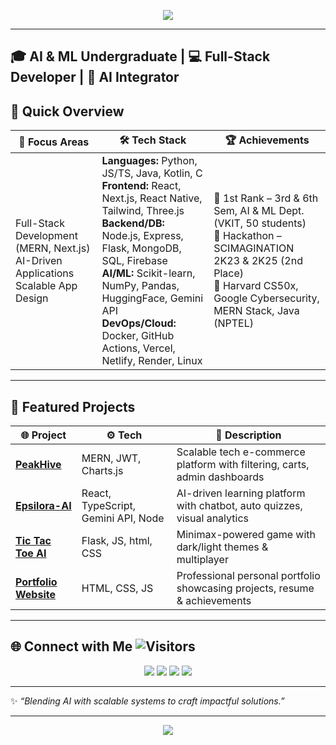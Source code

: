 <!-- Banner -->
<p align="center">
  <img src="https://capsule-render.vercel.app/api?type=waving&color=0:1E90FF,100:00BFFF&height=150&section=header&text=Hi%20👋 %20I'm%20Chaman%20S&fontSize=40&fontColor=ffffff&animation=fadeIn"/>
</p>

---
🎓 AI & ML Undergraduate | 💻 Full-Stack Developer | 🤖 AI Integrator  
---

## 📌 Quick Overview  
| 🎯 Focus Areas | 🛠️ Tech Stack | 🏆 Achievements |
|---------------|---------------|----------------|
| Full-Stack Development (MERN, Next.js) <br> AI-Driven Applications <br> Scalable App Design | **Languages:** Python, JS/TS, Java, Kotlin, C <br> **Frontend:** React, Next.js, React Native, Tailwind, Three.js <br> **Backend/DB:** Node.js, Express, Flask, MongoDB, SQL, Firebase <br> **AI/ML:** Scikit-learn, NumPy, Pandas, HuggingFace, Gemini API <br> **DevOps/Cloud:** Docker, GitHub Actions, Vercel, Netlify, Render, Linux | 🥇 1st Rank – 3rd & 6th Sem, AI & ML Dept. (VKIT, 50 students) <br> 🥈 Hackathon – SCIMAGINATION 2K23 & 2K25 (2nd Place) <br> 📜 Harvard CS50x, Google Cybersecurity, MERN Stack, Java (NPTEL) |

---

## 🚀 Featured Projects
| 🌐 Project | ⚙️ Tech | 📖 Description |
|------------|---------|----------------|
| [**PeakHive**](https://peakhive.vercel.app/) | MERN, JWT, Charts.js | Scalable tech e-commerce platform with filtering, carts, admin dashboards |
| [**Epsilora-AI**](http://epsilora.vercel.app/) | React, TypeScript, Gemini API, Node | AI-driven learning platform with chatbot, auto quizzes, visual analytics |
| [**Tic Tac Toe AI**](https://tictactoe-ai-chammy.vercel.app/) | Flask, JS, html, CSS | Minimax-powered game with dark/light themes & multiplayer |
| [**Portfolio Website**](https://portfolio-chaman.vercel.app/) <br> | HTML, CSS, JS | Professional personal portfolio showcasing projects, resume & achievements |

---

## 🌐 Connect with Me  <img src="https://visitor-badge.laobi.icu/badge?page_id=chaman2003" alt="Visitors"></a>
<p align="center">
  <a href="https://linkedin.com/in/chaman2003"><img src="https://img.shields.io/badge/LinkedIn-0A66C2?logo=linkedin&logoColor=white&style=for-the-badge"></a>
  <a href="https://github.com/chaman2003"><img src="https://img.shields.io/badge/GitHub-000?logo=github&logoColor=white&style=for-the-badge"></a>
  <a href="mailto:chamans7952@gmail.com"><img src="https://img.shields.io/badge/Email-D14836?logo=gmail&logoColor=white&style=for-the-badge"></a>
  <a href="https://portfolio-chaman.vercel.app/"><img src="https://img.shields.io/badge/Portfolio-FF7139?logo=firefox&logoColor=white&style=for-the-badge"></a>
</p>

---

✨ *“Blending AI with scalable systems to craft impactful solutions.”*

---
<!-- Footer Banner -->
<p align="center">
  <img src="https://capsule-render.vercel.app/api?type=waving&color=0:1E90FF,100:00BFFF&height=100&section=footer"/>
</p>
